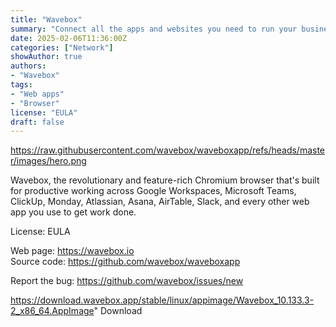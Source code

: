 ```yaml
---
title: "Wavebox"
summary: "Connect all the apps and websites you need to run your business and stay signed-in to every account"
date: 2025-02-06T11:36:00Z
categories: ["Network"]
showAuthor: true
authors:
- "Wavebox"
tags: 
- "Web apps"
- "Browser"
license: "EULA"
draft: false
---
```


https://raw.githubusercontent.com/wavebox/waveboxapp/refs/heads/master/images/hero.png

Wavebox, the revolutionary and feature-rich Chromium browser that's built for productive working across Google Workspaces, Microsoft Teams, ClickUp, Monday, Atlassian, Asana, AirTable, Slack, and every other web app you use to get work done.

License: EULA

Web page: <https://wavebox.io>  
Source code: <https://github.com/wavebox/waveboxapp>

Report the bug: <https://github.com/wavebox/issues/new>  

https://download.wavebox.app/stable/linux/appimage/Wavebox_10.133.3-2_x86_64.AppImage" 
Download

